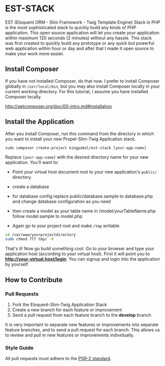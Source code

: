 # EST-STACK

EST (Eloquent ORM - Slim Framework - Twig Template Engine) Stack in PHP is the most sophisticated stack to quickly build any kinds of PHP applicaiton. This open source application will let you create your application within maximum 120 seconds (2 minutes) without any hassle.
This stack was first created to quickly build any prototype or any quick but powerful web applicaiton within hour or day and after that I made it open source to make your work more easier.


## Install Composer

If you have not installed Composer, do that now. I prefer to install Composer globally in `/usr/local/bin`, but you may also install Composer locally in your current working directory. For this tutorial, I assume you have installed Composer locally.

<http://getcomposer.org/doc/00-intro.md#installation>

## Install the Application

After you install Composer, run this command from the directory in which you want to install your new Propel-Slim-Twig Application stack.

    sudo composer create-project kingpabel/est-stack [your-app-name]

Replace <code>[your-app-name]</code> with the desired directory name for your new application. You'll want to:
* Point your virtual host document root to your new application's `public/` directory.
* create a database
* for database config replace public/database.sample to database.php and change database configuration as you need
* then create a model as your table name in /model/yourTableName.php follow model.sample to model.php

* Again go to your project root and make `/tmp` writable
```bash
cd /var/www/yourprojectdirectory
sudo chmod 777 tmp/ -R
```

That's it! Now go build something cool. Go to your browser and type your application host (according to your virtual host). First it will point you to **http://your-virtual.host/login**. You can signup and login into the application by yourself.

## How to Contribute

### Pull Requests

1. Fork the Eloquent-Slim-Twig Application Stack
2. Create a new branch for each feature or improvement
3. Send a pull request from each feature branch to the **develop** branch

It is very important to separate new features or improvements into separate feature branches, and to send a
pull request for each branch. This allows us to review and pull in new features or improvements individually.

### Style Guide

All pull requests must adhere to the [PSR-2 standard](https://github.com/php-fig/fig-standards/blob/master/accepted/PSR-2-coding-style-guide.md).
